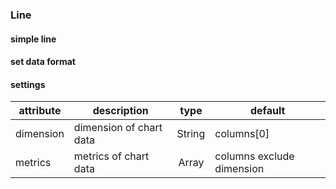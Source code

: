 
### Line

#### simple line

<Chart name="line_simple" />

#### set data format

<Chart name="line_data_type" />

#### settings

| attribute | description | type | default |
| ----- | --- |:----:| --- |
| dimension | dimension of chart data | String | columns[0] |
| metrics | metrics of chart data | Array | columns exclude dimension |

<script>
line_simple = {
  code: `
    <template>
      <ve-line :data="chartData" :settings="chartSettings"></ve-line>
    </template>
    <script>
    export default {
      data () {
        this.chartSettings = {}
        return {
          chartData: {
            columns: ['date', 'UV', 'order', 'orderRate'],
            rows: [
              { 'date': '1/1', 'UV': 1393, 'order': 1093, 'orderRate': 0.32 },
              { 'date': '1/2', 'UV': 3530, 'order': 3230, 'orderRate': 0.26 },
              { 'date': '1/3', 'UV': 2923, 'order': 2623, 'orderRate': 0.76 },
              { 'date': '1/4', 'UV': 1723, 'order': 1423, 'orderRate': 0.49 },
              { 'date': '1/5', 'UV': 3792, 'order': 3492, 'orderRate': 0.323 },
              { 'date': '1/6', 'UV': 4593, 'order': 4293, 'orderRate': 0.78 }
            ]
          }
        }
      }
    }
    <\/script>
  `
},
line_data_type = {
  code: `
    <template>
      <ve-line :data="chartData" :settings="chartSettings"></ve-line>
    </template>
    <script>
    export default {
      data () {
        this.chartSettings = {
          yAxisType: ['0.[0]a']
        }
        return {
          chartData: {
            columns: ['date', 'UV', 'order', 'orderRate'],
            rows: [
              { 'date': '1/1', 'UV': 1393, 'order': 1093, 'orderRate': 0.32 },
              { 'date': '1/2', 'UV': 3530, 'order': 3230, 'orderRate': 0.26 },
              { 'date': '1/3', 'UV': 2923, 'order': 2623, 'orderRate': 0.76 },
              { 'date': '1/4', 'UV': 1723, 'order': 1423, 'orderRate': 0.49 },
              { 'date': '1/5', 'UV': 3792, 'order': 3492, 'orderRate': 0.323 },
              { 'date': '1/6', 'UV': 4593, 'order': 4293, 'orderRate': 0.78 }
            ]
          }
        }
      }
    }
    <\/script>
  `
}

</script>


